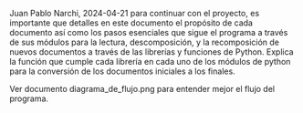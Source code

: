 Juan Pablo Narchi, 2024-04-21 para continuar con el proyecto, es importante que detalles en este documento el propósito de cada documento así como los pasos esenciales que sigue el programa a través de sus módulos para la lectura, descomposición, y la recomposición de nuevos documentos a través de las librerías y funciones de Python. Explica la función que cumple cada librería en cada uno de los módulos de python para la conversión de los documentos iniciales a los finales. 

Ver documento diagrama_de_flujo.png para entender mejor el flujo del programa. 